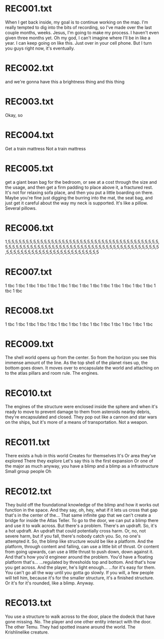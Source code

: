 
# REC001.txt
When I get back inside, my goal is to continue working on the map.
I'm really tempted to dig into the bits of recording, so I've made over the last couple months, weeks.
Jesus, I'm going to make my process. I haven't even given three months yet.
Oh my god, I can't imagine where I'll be in like a year. I can keep going on like this.
Just over in your cell phone.
But I turn you guys right now, it's eventually.


# REC002.txt
and we're gonna have this a brightness thing and this thing


# REC003.txt
Okay, so


# REC004.txt
Get a train mattress
Not a train mattress


# REC005.txt
get a giant bean bag for the bedroom, or see at a cost through the size and the usage,
and then get a firm padding to place above it, a fractured rest.
It's not for relaxing sofa place, and then you put a little boarding on there.
Maybe you're fine just digging the burring into the mat, the seat bag, and just get it careful about the way my neck is supported.
It's like a pillow.
Several pillows.


# REC006.txt
1,5,5,5,5,5,5,5,5,5,5,5,5,5,5,5,5,5,5,5,5,5,5,5,5,5,5,5,5,5,5,5,5,5,5,5,5,5,5,5,5,5,5,5,5,5,5,5,5,5,5,5,5,5,5,5,5,5,5,5,5,5,5,5,5,5,5,5,5,5,5,5,5,5,5,5,5,5,5,5,5,5,5,5,5,5,5,5,5,5,5,5,5,5,5,5,5,5,5,5,5,5,5,5,5,5,5,5,5,5,5,5


# REC007.txt
1 tbc
1 tbc
1 tbc
1 tbc
1 tbc
1 tbc
1 tbc
1 tbc
1 tbc
1 tbc
1 tbc
1 tbc
1 tbc
1 tbc
1 tbc
1 tbc


# REC008.txt
1 tbc
1 tbc
1 tbc
1 tbc
1 tbc
1 tbc
1 tbc
1 tbc
1 tbc
1 tbc
1 tbc
1 tbc
1 tbc
1 tbc


# REC009.txt
The shell world opens up from the center.
So from the horizon you see this immense amount of the line.
As the top shell of the planet rises up,
the bottom goes down.
It moves over to encapsulate the world and
attaching on to the atlas pillars and room rule.
The engines.


# REC010.txt
The engines of the structure were enclosed inside the sphere and when it's ready to move
to prevent damage to them from asteroids nearby debris, they're encapsulated and closed.
They pop out like a cannon and star wars on the ships, but it's more of a means of
transportation.
Not a weapon.


# REC011.txt
There exists a hub in this world
Creates for themselves
It's
Or area they've explored
There they explore
Let's say this is the first
expansion
Or one of the major as much anyway, you have a blimp and a blimp as a
infrastructure
Small group people
Oh


# REC012.txt
They build off the foundational knowledge of the blimp and how it works out function in the space.
And they say, oh, hey, what if it lets us cross that gap that's in the center of the...
That same infinite gap that we can't create a bridge for inside the Atlas Teller.
To go to the door, we can put a blimp there and use it to walk across.
But there's a problem. There's an updraft.
So, it's a hot updraft. An updraft that could potentially cross harm.
Or, no, not severe harm, but if you fall, there's nobody catch you.
So, no one's attempted it.
So, the blimp like structure would be like a platform.
And the platform, through content and falling, can use a little bit of thrust.
Or content from going upwards, can use a little thrust to push down, down against it.
And that's how you'd engineer around the problem.
You'd have a floating platform that's...
...regulated by thresholds top and bottom.
And that's how you get across. And the player, he's light enough...
...for it's easy for them.
You can't go all the way until you gotta go slowly.
If you will, a few people will tell him, because it's for the smaller structure, it's a finished structure.
Or it's for it's rounded, like a blimp.
Anyway.


# REC013.txt
You use a structure to walk across to the door, place the dodeck that have gone missing.
No.
The player and one other entity interact with the door.
The other
Temu. They had spotted insane around the world.
The Krishlinelike creature.

